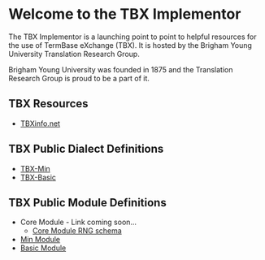 # Welcome to the TBX Implementor

The TBX Implementor is a launching point to point to helpful resources for the use of TermBase eXchange (TBX). It is hosted by the Brigham Young University Translation Research Group.

Brigham Young University was founded in 1875 and the Translation Research Group is proud to be a part of it.

## TBX Resources

* [TBXinfo.net](http://www.tbxinfo.net)

## TBX Public Dialect Definitions

* [TBX-Min](http://ltac-global.github.io/TBX-Min_dialect)
* [TBX-Basic](http://ltac-global.github.io/TBX-Basic_dialect)

## TBX Public Module Definitions

* Core Module - Link coming soon...
    * [Core Module RNG schema](https://raw.githubusercontent.com/LTAC-Global/TBX_Core_RNG/master/TBXcoreStructV03.rng)
* [Min Module](http://ltac-global.github.io/TBX_min_module)
* [Basic Module](http://ltac-global.github.io/TBX_basic_module)
